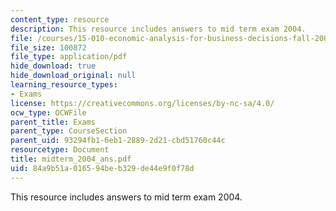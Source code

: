 ```yaml
---
content_type: resource
description: This resource includes answers to mid term exam 2004.
file: /courses/15-010-economic-analysis-for-business-decisions-fall-2004/84a9b51a016594beb329de44e9f0f78d_midterm_2004_ans.pdf
file_size: 100872
file_type: application/pdf
hide_download: true
hide_download_original: null
learning_resource_types:
- Exams
license: https://creativecommons.org/licenses/by-nc-sa/4.0/
ocw_type: OCWFile
parent_title: Exams
parent_type: CourseSection
parent_uid: 93294fb1-6eb1-2889-2d21-cbd51760c44c
resourcetype: Document
title: midterm_2004_ans.pdf
uid: 84a9b51a-0165-94be-b329-de44e9f0f78d
---
```

This resource includes answers to mid term exam 2004.